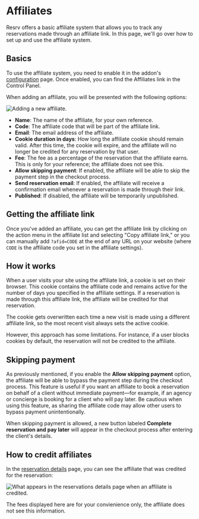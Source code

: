 # Affiliates

Resrv offers a basic affiliate system that allows you to track any reservations made through an affiliate link. In this page, we'll go over how to set up and use the affiliate system.

## Basics

To use the affiliate system, you need to enable it in the addon's [configuration](./configuration#reservation-settings) page. Once enabled, you can find the Affiliates link in the Control Panel.

When adding an affiliate, you will be presented with the following options:

<Image src="./img/resrv-affiliates-add.webp" alt="Adding a new affiliate." />

- **Name**: The name of the affiliate, for your own reference.
- **Code**: The affiliate code that will be part of the affiliate link.
- **Email**: The email address of the affiliate.
- **Cookie duration in days**: How long the affiliate cookie should remain valid. After this time, the cookie will expire, and the affiliate will no longer be credited for any reservation by that user.
- **Fee**: The fee as a percentage of the reservation that the affiliate earns. This is only for your reference; the affiliate does not see this.
- **Allow skipping payment**: If enabled, the affiliate will be able to skip the payment step in the checkout process.
- **Send reservation email**: If enabled, the affiliate will receive a confirmation email whenever a reservation is made through their link.
- **Published**: If disabled, the affiliate will be temporarily unpublished.

## Getting the affiliate link

Once you've added an affiliate, you can get the affiliate link by clicking on the action menu in the affiliate list and selecting "Copy affiliate link," or you can manually add `?afid=CODE` at the end of any URL on your website (where `CODE` is the affiliate code you set in the affiliate settings).

## How it works

When a user visits your site using the affiliate link, a cookie is set on their browser. This cookie contains the affiliate code and remains active for the number of days you specified in the affiliate settings. If a reservation is made through this affiliate link, the affiliate will be credited for that reservation.

The cookie gets overwritten each time a new visit is made using a different affiliate link, so the most recent visit always sets the active cookie.

However, this approach has some limitations. For instance, if a user blocks cookies by default, the reservation will not be credited to the affiliate.

## Skipping payment

As previously mentioned, if you enable the **Allow skipping payment** option, the affiliate will be able to bypass the payment step during the checkout process. This feature is useful if you want an affiliate to book a reservation on behalf of a client without immediate payment—for example, if an agency or concierge is booking for a client who will pay later. Be cautious when using this feature, as sharing the affiliate code may allow other users to bypass payment unintentionally.

When skipping payment is allowed, a new button labeled **Complete reservation and pay later** will appear in the checkout process after entering the client's details.

## How to credit affiliates

In the [reservation details](reservations#reservation-details) page, you can see the affiliate that was credited for the reservation:

<Image src="./img/resrv-reservation-affiliate-credit.webp" alt="What appears in the reservations details page when an affiliate is credited." />

The fees displayed here are for your convienience only, the affiliate does not see this information.